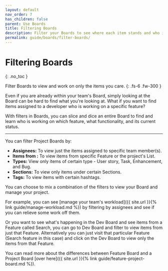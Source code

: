 ```yaml
---
layout: default
nav_order: 7
has_children: false
parent: Use Boards
title: Filtering Boards
description: Filter your Boards to see where each item stands and who is working on what to manage workload
permalink: guide/boards/filter-boards/
---
```

# Filtering Boards
{: .no_toc }

Filter Boards to view and work on only the items you care.
{: .fs-6 .fw-300 }

Even if you are already within your team's Board, simply looking at the Board can be hard to find what you're looking at. What if you want to find items assigned to a developer who is working on a specific feature? 

With filters in Boards, you can slice and dice an entire Board to find and learn who is working on which feature, what functionality, and its current status.

---

You can filter Project Boards by:

* **Assignees:** To view just the items assigned to specific team member(s).
* **Items from :** To view items from specific Feature or the project's List.
* **Types:** View only items of certain type - User story, Task, Enhancement, and Bug.
* **Sections:** To view only items under certain Sections.
* **Tags:** To view items with certain hashtags.

You can choose to mix a combination of the filters to view your Board and manage your project. 

For example, you can see [manage your team's workload]({{ site.url }}{% link guide/manage-workload.md %}) by filtering by assignees and see if you can relieve some work off them.

Or you want to see what's happening in the Dev Board and see items from a Feature called Search, you can go to Dev Board and filter to view items from just that Feature. Alternatively you can just visit that particular Feature (Search feature in this case) and click on the Dev Board to view only the items from that Feature.

You can read more about the differences between Feature Board and a Project Board [over here]({{ site.url }}{% link guide/feature-project-board.md %}).